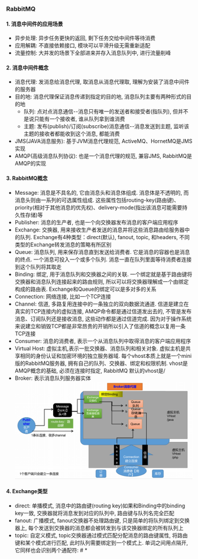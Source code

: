 ### RabbitMQ
#### 1. 消息中间件的应用场景
- 异步处理: 异步任务更快的返回, 剩下任务交给中间件等待消费
- 应用解耦: 不直接依赖接口, 模块可以平滑升级无需重新适配 
- 流量控制: 大并发的场景下全部进来并存入消息队列中, 进行流量削峰

#### 2. 消息中间件概念
- 消息代理: 发消息给消息代理, 取消息从消息代理取, 理解为安装了消息中间件的服务器
- 目的地: 消息代理保证消息传递到指定的目的地, 消息队列主要有两种形式的目的地
    - 队列: 点对点消息通信--消息只有唯一的发送者和接受者(指队列), 但并不是说只能有一个接收者, 谁从队列拿到谁消费
    - 主题: 发布(publish)/订阅(subscribe)消息通信--消息发送到主题, 监听该主题的接收者都能收到这个消息, 都能消费
- JMS(JAVA消息服务): 基于JVM消息代理规范, ActiveMQ、HornetMQ是JMS实现
- AMQP(高级消息队列协议): 也是一个消息代理的规范, 兼容JMS, RabbitMQ是AMQP的实现

#### 3. RabbitMQ概念
- Message: 消息是不具名的, 它由消息头和消息体组成. 消息体是不透明的, 而消息头则由一系列的可选属性组成. 这些属性包括routing-key(路由键)、priority(相对于其他消息的优先权)、delivery-mode(指出该消息可能需要持久性存储)等
- Publisher: 消息的生产者, 也是一个向交换器发布消息的客户端应用程序
- Exchange: 交换器, 用来接收生产者发送的消息并将这些消息路由给服务器中的队列. Exchange有4种类型：direct(默认), fanout, topic, 和headers, 不同类型的Exchange转发消息的策略有所区别
- Queue: 消息队列, 用来保存消息直到发送给消费者. 它是消息的容器也是消息的终点. 一个消息可投入一个或多个队列. 消息一直在队列里面等待消费者连接到这个队列将其取走
- Binding: 绑定, 用于消息队列和交换器之间的关联. 一个绑定就是基于路由键将交换器和消息队列连接起来的路由规则, 所以可以将交换器理解成一个由绑定构成的路由表. Exchange和Queue的绑定可以是多对多的关系
- Connection: 网络连接, 比如一个TCP连接
- Channel: 信道, 多路复用连接中的一条独立的双向数据流通道. 信道是建立在真实的TCP连接内的虚拟连接, AMQP命令都是通过信道发出去的, 不管是发布消息、订阅队列还是接收消息, 这些动作都是通过信道完成. 因为对于操作系统来说建立和销毁TCP都是非常昂贵的开销所以引入了信道的概念以复用一条TCP连接
- Consumer: 消息的消费者, 表示一个从消息队列中取得消息的客户端应用程序
- Virtual Host: 虚拟主机,表示一批交换器、消息队列和相关对象. 虚拟主机是共享相同的身份认证和加密环境的独立服务器域. 每个vhost本质上就是一个mini版的RabbitMQ服务器, 拥有自己的队列、交换器、绑定和权限机制. vhost是AMQP概念的基础, 必须在连接时指定, RabbitMQ 默认的vhost是/
- Broker: 表示消息队列服务器实体
![概念原理](https://github.com/CyS2020/SpringCloud-Mall/blob/main/resources/RabbitMQ%E5%8E%9F%E7%90%86.PNG?raw=true)

#### 4. Exchange类型
- direct: 单播模式, 消息中的路由键(routing key)如果和Binding中的binding key一致, 交换器就将消息发到对应的队列中, 路由键与队列名完全匹配
- fanout: 广播模式, fanout交换器不处理路由键, 只是简单的将队列绑定到交换器上, 每个发送到交换器的消息都会被转发到与该交换器绑定的所有队列上
- topic: 自定义模式, topic交换器通过模式匹配分配消息的路由键属性, 将路由键和某个模式进行匹配, 此时队列需要绑定到一个模式上. 单词之间用点隔开, 它同样也会识别两个通配符: # *